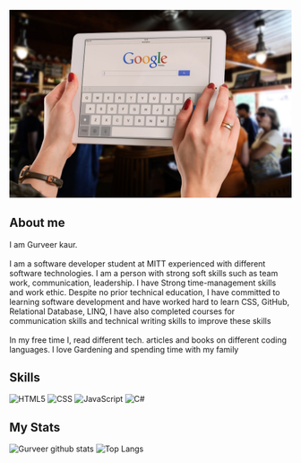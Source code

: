 ![plot](./assets/img/bar-gbece74500_1280.jpg) 


## About me

I am Gurveer kaur.
\
\
I am a software developer student at MITT experienced with different
software technologies. I am a person with strong soft skills such as team
work, communication, leadership. I have Strong time-management skills
and work ethic. Despite no prior technical education, I have committed to
learning software development and have worked hard to learn CSS, GitHub, Relational Database, LINQ, I have also completed courses
for communication skills and technical writing skills to improve these skills
\
\
In my free time I, read different tech. articles and books on different coding languages. I love Gardening and spending time with my family



## Skills
![HTML5](https://img.shields.io/badge/HTML-E34F26.svg?logo=HTML5&style=flat&logoColor=white")
![CSS](https://img.shields.io/badge/CSS-1572B6.svg?logo=CSS3&style=flat&logoColor=white")
![JavaScript](https://img.shields.io/badge/JavaScript-F7DF1E.svg?logo=JavaScript&style=flat&logoColor=white")
![C#](https://img.shields.io/badge/C%23-239120.svg?logo=C-sharp&style=flat")


## My Stats
![Gurveer github stats](https://raw.githubusercontent.com/GurveerKaur1/github-stats/master/generated/overview.svg#gh-dark-mode-only)
![Top Langs](https://raw.githubusercontent.com/GurveerKaur1/github-stats/master/generated/languages.svg#gh-dark-mode-only)
